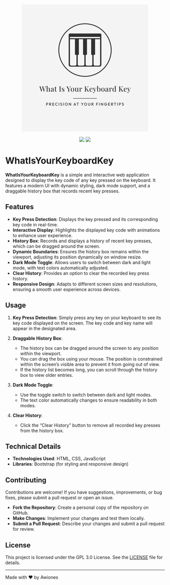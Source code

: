 <div align="center">
  <br>
  <img src="logo.png" alt="" width="400px;">
</div>
<p align="center">
  <a href=""><img src="https://img.shields.io/badge/contributions-welcome-brightgreen.svg?style=flat"></a>
  <a href="https://awiones.github.io/whatisyourkeyboardkey.github.io/"><img src="https://img.shields.io/badge/Website-Here-brightgreen.svg?style=flat"></a>
</p>

# WhatIsYourKeyboardKey

**WhatIsYourKeyboardKey** is a simple and interactive web application designed to display the key code of any key pressed on the keyboard. It features a modern UI with dynamic styling, dark mode support, and a draggable history box that records recent key presses.

## Features

- **Key Press Detection**: Displays the key pressed and its corresponding key code in real-time.
- **Interactive Display**: Highlights the displayed key code with animations to enhance user experience.
- **History Box**: Records and displays a history of recent key presses, which can be dragged around the screen.
- **Dynamic Boundaries**: Ensures the history box remains within the viewport, adjusting its position dynamically on window resize.
- **Dark Mode Toggle**: Allows users to switch between dark and light mode, with text colors automatically adjusted.
- **Clear History**: Provides an option to clear the recorded key press history.
- **Responsive Design**: Adapts to different screen sizes and resolutions, ensuring a smooth user experience across devices.

## Usage

1. **Key Press Detection**: Simply press any key on your keyboard to see its key code displayed on the screen. The key code and key name will appear in the designated area.

2. **Draggable History Box**:
   - The history box can be dragged around the screen to any position within the viewport.
   - You can drag the box using your mouse. The position is constrained within the screen’s visible area to prevent it from going out of view.
   - If the history list becomes long, you can scroll through the history box to view older entries.

3. **Dark Mode Toggle**:
   - Use the toggle switch to switch between dark and light modes.
   - The text color automatically changes to ensure readability in both modes.

4. **Clear History**:
   - Click the “Clear History” button to remove all recorded key presses from the history box.

## Technical Details

- **Technologies Used**: HTML, CSS, JavaScript
- **Libraries**: Bootstrap (for styling and responsive design)

## Contributing

Contributions are welcome! If you have suggestions, improvements, or bug fixes, please submit a pull request or open an issue.

- **Fork the Repository**: Create a personal copy of the repository on GitHub.
- **Make Changes**: Implement your changes and test them locally.
- **Submit a Pull Request**: Describe your changes and submit a pull request for review.

## License

This project is licensed under the GPL 3.0 License. See the [LICENSE](LICENSE) file for details.

---

Made with ❤️ by Awiones
